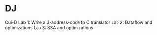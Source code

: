 # DJ
Cui-D
Lab 1: Write a 3-address-code to C translator
Lab 2: Dataflow and optimizations 
Lab 3: SSA and optimizations

